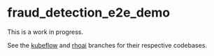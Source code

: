 # fraud_detection_e2e_demo

This is a work in progress.

See the [kubeflow](https://github.com/hbelmiro/fraud_detection_e2e_demo/tree/kubeflow) and [rhoai](https://github.com/hbelmiro/fraud_detection_e2e_demo/tree/rhoai) branches for their respective codebases.